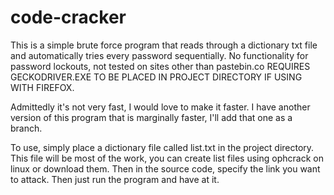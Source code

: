 # code-cracker
This is a simple brute force program that reads through a dictionary txt file and automatically tries every password sequentially. 
No functionality for password lockouts, not tested on sites other than pastebin.co
REQUIRES GECKODRIVER.EXE TO BE PLACED IN PROJECT DIRECTORY IF USING WITH FIREFOX.

Admittedly it's not very fast, I would love to make it faster. I have another version of this program that is marginally faster, I'll add that one as a branch.

To use, simply place a dictionary file called list.txt in the project directory. This file will be most of the work, you can create list files using ophcrack on linux
or download them. Then in the source code, specify the link you want to attack. Then just run the program and have at it.
